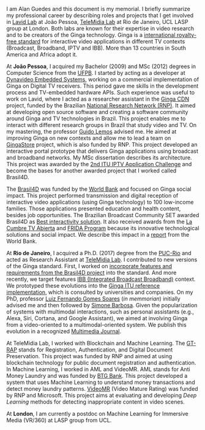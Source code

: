 I am Alan Guedes and this document is my memorial.
I briefly summarize my professional career by describing roles and projects that I get involved in [Lavid Lab](http://www.lavid.ufpb.br) at João Pessoa, [TeleMidia Lab](http://telemidia.puc-rio.br/) at Rio de Janeiro, UCL LASP group at London.
Both labs are known for their expertise in video research and to be creators of the Ginga technology.
Ginga is a [international royalty-free standard](https://www.itu.int/rec/T-REC-H.761) for interactive video applications in different TV contexts (Broadcast, Broadband, IPTV and IBB).
More than 13 countries in South America and Africa adopt it.

At **João Pessoa**, I acquired my Bachelor (2009) and MSc (2012) degrees in Computer Science from the [UFPB](http://www.ufpb.br).
I started by acting as a developer at [Dynavideo Embedded Systems](https://www.dynavideo.com.br), working on a commercial implementation of Ginga on Digital TV receivers.
This period gave me skills in the development process and TV-embedded hardware APIs.
Such experience was useful to work on Lavid, where I acted as a researcher assistant in
the [Ginga CDN](http://www.redetic.rnp.br/ctic/2019/01/29/gingarap-gingafrevo/)
project, funded by the Brazilian [National Research Network (RNP)](https://www.rnp.br).
It aimed at developing open source software and creating a software community around Ginga and TV technologies in Brazil.
This project enables me to interact with different research groups in Brazil that study video and TV.
On my mastering, the professor [Guido Lemos](https://www.linkedin.com/in/guido-lemos-5361a48/?originalSubdomain=br) advised me.
He aimed at improving Ginga on new contexts and allow me to lead a team on [GingaStore](http://www.redetic.rnp.br/ctic/2019/01/29/ginga-appstore/) project, which is also funded by RNP.
This project developed an interactive portal prototype that delivers Ginga applications using broadcast and broadband networks.
My MSc dissertation describes its architecture.
This project was awarded by the [2nd ITU IPTV Application Challenge](http://itu.int/en/ITU-T/challenges/pages/iptv.aspx) and become the bases for another awarded project that I worked called Brasil4D.

The [Brasil4D](http://www.ebc.com.br/brasil-4d) was funded by the [World Bank](https://www.worldbank.org/) and focused on Ginga social impact.
This project performed transmission and digital reception of interactive video applications (using Ginga technology) to 100 low-income families.
Those applications presented education and health content, besides job opportunities.
The Brazilian Broadcast Community SET awarded Brasil4D as [Best interactivity solution](http://set.org.br/artigos/ed137/137_revistadaset_70.pdf).
It also received awards from the [La Cumbre TV Abierta](https://www.premiotv.com/es/ganadores-es/ganadores-2013-es) and [FRIDA Program](https://programafrida.net/archivos/project/brasil-4d) because its innovative technological solutions and social impact.
We describe this impact in a [report](http://documents.worldbank.org/curated/en/232621468230956108/pdf/809560WP0PORTU0Box0379824B00PUBLIC0.pdf) from the World Bank.

At **Rio de Janeiro**, I acquired a Ph.D. (2017) degree from the [PUC-Rio](http://www.inf.puc-rio.br/) and acted as Research Assistant at [TeleMidia Lab](http://telemidia.puc-rio.br/).
I contributed to new versions of the Ginga standard.
First, I worked on [incorporate features and requirements from the Brasil4D project](https://www.abntcatalogo.com.br/norma.aspx?ID=361857#) into the standard.
And more recently, we target features [IBB (Integrated Broadcast Broadband)](http://www.freepatentsonline.com/y2016/0234533.html) context.
We prototyped these evolutions into the [Ginga ITU reference implementation](https://github.com/TeleMidia/ginga), which is consulted by universities and companies.
On my PhD, professor [Luiz Fernando Gomes Soares](https://www.researchgate.net/profile/Luiz_Fernando_Soares) (*in memmorian*) initially advised me and then followed by  [Simone Barbosa](https://www.linkedin.com/in/simonedjb/).
Given the popularization of systems with multimodal interactions, such as personal assistants (e.g., Alexa, Siri, Cortana, and Google Assistant), we aimed at involving Ginga from a video-oriented to a multimodal-oriented system.
We publish this evolution in a recognized [Multimedia Journal](https://link.springer.com/article/10.1007\%2Fs11042-016-3846-8).

At TeleMidia Lab, I worked with Blockchain and Machine Learning.
The [GT-RAP](http://wrnp.rnp.br/sites/wrnp2017/files/02_wrnp2017_poster_gt-sap_design.pdf) stands for Registration, Authentication, and Digital Document Preservation.
This project was funded by RNP and aimed at using blockchain technology for public document registration and authentication.
In Machine Learning, I worked in AML and VideoMR.
AML stands for Anti Money Laundry and was funded by [BTG
Bank](https://www.btgpactual.com/).
This project developed a system that uses Machine Learning to understand money transactions and detect money laundry patterns.
[VideoMR](https://www.rnp.br/en/rnp-and-microsoft-challenge-artificial-intelligence) (Video Mature Rating) was funded by RNP and Microsoft.
This project aims at evaluating and developing *Deep Learning* methods for detecting inappropriate content in video scenes.

At **London**, I am currently a postdoc on Machine Learning for Immersive Media (VR/360) at LASP group from UCL.